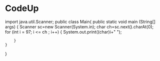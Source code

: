# CodeUp
import java.util.Scanner;
public class Main{
    public static void main (String[] args) {
        Scanner sc=new Scanner(System.in);
		char ch=sc.next().charAt(0);
		for (int i = 97; i <= ch ; i++) {
			System.out.print((char)i+" ");
			
		}
	}
}
